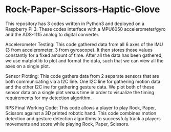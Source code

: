 # Rock-Paper-Scissors-Haptic-Glove

This repository has 3 codes written in Python3 and deployed on a Raspberry Pi 3.  These codes interface with a MPU6050 accelerometer/gyro and the ADS-1115 analog to digital converter.  

Accelerometer Testing: This code gathered data from all 6 axes of the IMU (3 from accelerometer, 3 from gyroscope).  It then stores those values constantly for a fixed amount of time.  After all the data has been gathered, we use matplotlib to plot and format the data, such that we can view all the axes on a single plot.  

Sensor Plotting:  This code gathers data from 2 separate sensors that are both communicating via a I2C line.  One I2C line for gathering motion data and the other I2C ine for gathering gesture data.  We plot both of these sensor data on a single plot versus time in order to visualize the timing requirements for my detection algorithm.  

RPS Final Working Code:  This code allows a player to play Rock, Paper, Scissors against a 3D printed robotic hand.  This code combines motion detection and gesture detection algorithms to successfuly track a players movements and score while playing Rock, Paper, Scissors.  
